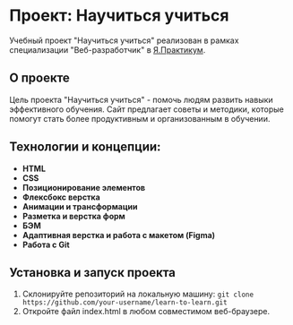 # Проект: Научиться учиться
Учебный проект "Научиться учиться" реализован в рамках специализации "Веб-разработчик" в [Я.Практикум](https://practicum.yandex.ru/).

## О проекте
Цель проекта "Научиться учиться" - помочь людям развить навыки эффективного обучения. Сайт предлагает советы и методики, которые помогут стать более продуктивным и организованным в обучении.

## Технологии и концепции:
* **HTML**
* **CSS**
* **Позиционирование элементов**
* **Флексбокс верстка**
* **Анимации и трансформации**
* **Разметка и верстка форм**
* **БЭМ**
* **Адаптивная верстка и работа с макетом (Figma)**
* **Работа с Git**

## Установка и запуск проекта
1. Склонируйте репозиторий на локальную машину: `git clone https://github.com/your-username/learn-to-learn.git`
2. Откройте файл index.html в любом совместимом веб-браузере.
